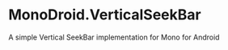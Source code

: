 MonoDroid.VerticalSeekBar
=========================

A simple Vertical SeekBar implementation for Mono for Android